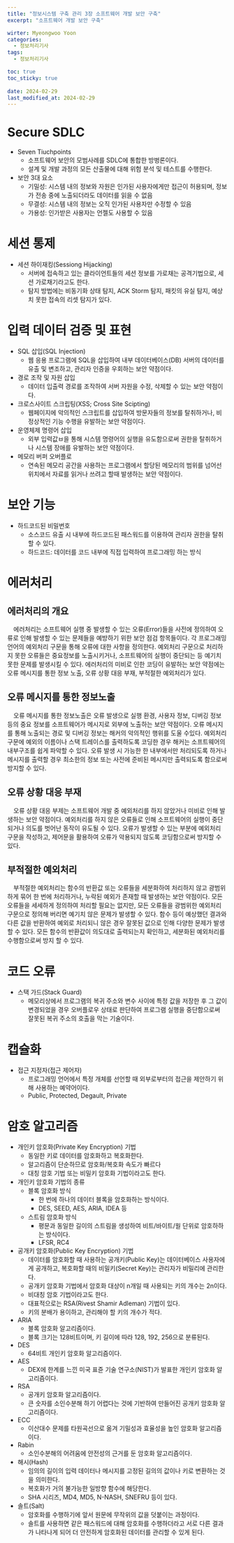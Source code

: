 ```yaml
---
title: "정보시스템 구축 관리 3장 소프트웨어 개발 보안 구축"
excerpt: "소프트웨어 개발 보안 구축"

wirter: Myeongwoo Yoon
categories:
  - 정보처리기사
tags:
  - 정보처리기사

toc: true
toc_sticky: true
 
date: 2024-02-29
last_modified_at: 2024-02-29
---
```


Secure SDLC
======
* Seven Tiuchpoints
  - 소프트웨어 보안의 모범사례를 SDLC에 통합한 방벙론이다.
  - 설계 및 개발 과정의 모든 산출물에 대해 위험 분석 및 테스트를 수행한다.
* 보안 3대 요소
  - 기밀성: 시스템 내의 정보와 자원은 인가된 사용자에게만 접근이 허용되며, 정보가 전송 중에 노출되더라도 데이터를 읽을 수 없음
  - 무결성: 시스템 내의 정보는 오직 인가된 사용자만 수정할 수 있음
  - 가용성: 인가받은 사용자는 언젤도 사용할 수 있음

세션 통제
======
* 세션 하이재킹(Sessiong Hijacking)
  - 서버에 접속하고 있는 클라이언트들의 세션 정보를 가로채는 공격기법으로, 세션 가로채기라고도 한다.
  - 탐지 방법에는 비동기화 상태 탐지, ACK Storm 탐지, 패킷의 유실 탐지, 예상치 못한 접속의 리셋 탐지가 있다.

입력 데이터 검증 및 표현
======
* SQL 삽입(SQL Injection)
  - 웹 응용 프로그램에 SQL을 삽입하여 내부 데이터베이스(DB) 서버의 데이터를 유출 및 변조하고, 관리자 인증을 우회하는 보안 약점이다.
* 경로 조작 및 자원 삽입
  - 데이터 입출력 경로를 조작하여 서버 자원을 수정, 삭제할 수 있는 보안 약점이다.
* 크로스사이트 스크립팅(XSS; Cross Site Scipting)
  - 웹페이지에 악의적인 스크립트를 삽입하여 방문자들의 정보를 탈취하거나, 비정상적인 기능 수행을 유발하는 보안 약점이다.
* 운영체제 명령어 삽입
  - 외부 입력값ㅂ을 통해 시스템 명령어의 실행을 유도함으로써 권한을 탈취하거나 시스템 장애를 유발하는 보안 약점이다.
* 메모리 버퍼 오버플로
  - 연속된 메모리 공간을 사용하는 프로그램에서 할당된 메모리의 범위를 넘어선 위치에서 자료를 읽거나 쓰려고 할때 발생하는 보안 약점이다.

보안 기능
======
* 하드코드된 비밀번호
  - 소스코드 유출 시 내부에 하드코드된 패스워드를 이용하여 관리자 권한을 탈취할 수 있다.
  - 하드코드: 데이터를 코드 내부에 직접 입력하여 프로그래밍 하는 방식

에러처리
======

에러처리의 개요
------
　에러처리는 소프트웨어 실행 중 발생할 수 있는 오류(Error)들을 사전에 정의하여 오류로 인해 발생할 수 있는 문제들을 예방하기 위한 보안 점검 항목들이다. 각 프로그래밍 언어의 예외처리 구문을 통해 오류에 대한 사항을 정의한다. 예외처리 구문으로 처리하지 못한 오류들은 중요정보를 노출시키거나, 소프트웨어의 실행이 중단되는 등 예기치 못한 문제를 발생시킬 수 있다. 에러처리의 미비로 인한 코딩이 유발하는 보안 약점에는 오류 메시지를 통한 정보 노출, 오류 상황 대응 부재, 부적절한 예외처리가 있다.

오류 메시지를 통한 정보노출
------
　오류 메시지를 통한 정보노출은 오류 발생으로 실행 환경, 사용자 정보, 디버깅 정보 등의 중요 정보를 소프트웨어가 메시지로 외부에 노출하는 보안 약점이다. 오류 메시지를 통해 노출되는 경로 및 디버깅 정보는 해커의 악의적인 행위를 도울 수있다. 예외처리 구문에 예외의 이름이나 스택 트레이스를 출력하도록 코딩한 경우 해커는 소프트웨어의 내부구조를 쉽게 파악할 수 있다. 오류 발생 시 가능한 한 내부에서만 처리되도록 하거나 메시지를 출력할 경우 최소한의 정보 또는 사전에 준비된 메시지만 출력되도록 함으로써 방지할 수 있다.

오류 상황 대응 부재
------
　오류 상황 대응 부제는 소프트웨어 개발 중 예외처리를 하지 않았거나 미비로 인해 발생하는 보안 약점이다. 예외처리를 하지 않은 오류들로 인해 소프트웨어의 실행이 중단되거나 의도를 벗어난 동작이 유도될 수 있다. 오류가 발생할 수 있는 부분에 예외처리 구문을 작성하고, 제어문을 활용하여 오류가 악용되지 않도록 코딩함으로써 방지할 수 있다.

부적절한 예외처리
------
　부적절한 예외처리는 함수의 반환값 또는 오류들을 세분화하여 처리하지 않고 광범위하게 묶어 한 번에 처리하거나, 누락된 예외가 존재할 때 발생하는 보안 약점이다. 모든 오류들을 세세하게 정의하여 처리할 필요는 없지만, 모든 오류들을 광범위한 예외처리 구문으로 정의해 버리면 예기치 않은 문제가 발생할 수 있다. 함수 등이 예상했던 결과와 다른 값을 반환하여 예외로 처리되니 않은 경우 잘못된 값으로 인해 다양한 문제가 발생할 수 있다. 모든 함수의 반환값이 의도대로 출력되는지 확인하고, 세분화된 예외처리를 수행함으로써 방지 할 수 있다.

코드 오류
======

* 스택 가드(Stack Guard)
  - 메모리상에서 프로그램의 복귀 주소와 변수 사이에 특정 값을 저장한 후 그 값이 변경되었을 경우 오버플로우 상태로 판단하여 프로그램 실행을 중단함으로써 잘못된 복귀 주소의 호출을 막는 기술이다.

캡슐화
======
* 접근 지정자(접근 제어자)
  - 프로그래밍 언어에서 특정 개체를 선언할 때 외부로부터의 접근을 제안하기 위해 사용하는 예약어이다.
  - Public, Protected, Degault, Private

암호 알고리즘
======
* 개인키 암호화(Private Key Encryption) 기법
  - 동일한 키로 데이터를 암호화하고 복호화한다.
  - 알고리즘이 단순하므로 암호화/복호화 속도가 빠르다
  - 대칭 암호 기법 또는 비밀키 암호화 기법이라고도 한다.
* 개인키 암호화 기법의 종류
  - 블록 암호화 방식
    + 한 번에 하나의 데이터 블록을 암호화하는 방식이다.
    + DES, SEED, AES, ARIA, IDEA 등
  - 스트림 암호화 방식
    + 평문과 동일한 길이의 스트림을 생성하여 비트/바이트/웓 단위로 암호하하는 방식이다.
    + LFSR, RC4
* 공개키 암호화(Public Key Encryption) 기법
  - 데이터를 암호화할 때 사용하는 공개키(Public Key)는 데이터베이스 사용자에게 공개하고, 복호화할 때의 비밀키(Secret Key)는 관리자가 비밀리에 관리한다.
  - 공개키 암호화 기법에서 암호화 대상이 n개일 때 사용되는 키의 개수는 2n이다.
  - 비대칭 암호 기법이라고도 한다.
  - 대표적으로는 RSA(Rivest Shamir Adleman) 기법이 있다.
  - 키의 분배가 용이하고, 관리해야 할 키의 개수가 적다.
* ARIA
  - 블록 암호화 알고리즘이다.
  - 블록 크기는 128비트이며, 키 길이에 따라 128, 192, 256으로 분류된다.
* DES
  - 64비트 개인키 암호화 알고리즘이다.
* AES
  - DEX에 한계를 느낀 미국 표쥰 기술 연구소(NIST)가 발표한 개인키 암호화 알고리즘이다.
* RSA
  - 공개키 암호화 알고리즘이다.
  - 큰 숫자를 소인수분해 하기 어렵다는 것에 기반하여 만들어진 공개키 암호화 알고리즘이다.
* ECC
  - 이산대수 문제를 타원곡선으로 옮겨 기밀성과 효율성을 높인 암호화 알고리즘이다.
* Rabin
  - 소인수분해의 어려움에 안전성의 근거를 둔 암호화 알고리즘이다.
* 해시(Hash)
  - 임의의 길이의 입력 데이터나 메시지를 고정된 길의의 값이나 키로 변환하는 것을 의미한다.
  - 복호화가 거의 불가능한 일방향 함수에 해당한다.
  - SHA 시리즈, MD4, MD5, N-NASH, SNEFRU 등이 있다.
* 솔트(Salt)
  - 암호화를 수행하기에 앞서 원문에 무작위의 값을 덧붙이는 과정이다.
  - 솔트를 사용하면 같은 패스워드에 대해 암호화를 수행하더라고 서로 다른 결과가 나타나게 되어 더 안전하게 암호화된 데이터를 관리할 수 있게 된다.